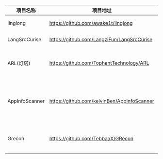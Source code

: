 | 项目名称 | 项目地址 | 项目简介 |
| -------- | -------- | -------- |
| linglong | https://github.com/awake1t/linglong | 资产无限巡航扫描系统 |
| LangSrcCurise | https://github.com/LangziFun/LangSrcCurise | SRC子域名资产监控 |
| ARL(灯塔) | https://github.com/TophantTechnology/ARL | 快速侦察与目标关联的互联网资产，构建基础资产信息库。 |
| AppInfoScanner | https://github.com/kelvinBen/AppInfoScanner | 移动端(Android、iOS、WEB、H5、静态网站)信息收集扫描工具 |
| Grecon | https://github.com/TebbaaX/GRecon | 集成GoogleHacking语法来进行信息收集 |
